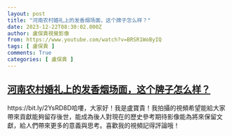 ```yaml
---
layout: post
title: "河南农村婚礼上的发香烟场面，这个牌子怎么样？"
date: 2023-12-22T08:30:02.000Z
author: 盧保貴視覺影像
from: https://www.youtube.com/watch?v=BRSR1WoByIQ
tags: [ 盧保貴 ]
comments: True
categories: [ 盧保貴 ]
---
```

<!--1703233802000-->
[河南农村婚礼上的发香烟场面，这个牌子怎么样？](https://www.youtube.com/watch?v=BRSR1WoByIQ)
------

<div>
https://bit.ly/2YsRD8D哈嘍，大家好！我是盧寶貴！我拍攝的視頻希望能給大家帶來貢獻能夠留存後世，能成為後人對現在的歷史參考期待影像能為將來保留文獻，給人們帶來更多的意義與思考。喜歡我的視頻記得評論哦！
</div>
